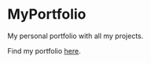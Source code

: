 # MyPortfolio

My personal portfolio with all my projects. 

Find my portfolio [here](https://feliciavonbraun.github.io/MyPortfolio/).
